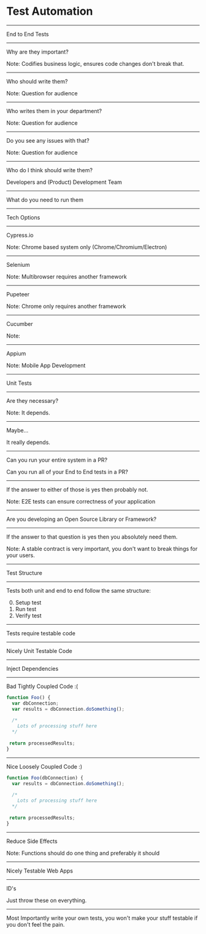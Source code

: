 # Test Automation

---

End to End Tests

---

Why are they important?

Note: Codifies business logic, ensures code changes don't break that.

---

Who should write them?

Note: Question for audience

---

Who writes them in your department?

Note: Question for audience

---

Do you see any issues with that?

Note: Question for audience

---

Who do I think should write them?  

Developers and (Product) Development Team

---

What do you need to run them

---

Tech Options

---

Cypress.io

Note: Chrome based system only (Chrome/Chromium/Electron)

------

Selenium

Note: Multibrowser requires another framework

------

Pupeteer

Note: Chrome only requires another framework

------

Cucumber

Note: 

------

Appium

Note: Mobile App Development

---

Unit Tests

---

Are they necessary?

Note: It depends. 

------

Maybe...  

It really depends. 


------

Can you run your entire system in a PR?  

Can you run all of your End to End tests in a PR?

------

If the answer to either of those is yes then probably not. 

Note: E2E tests can ensure correctness of your application

------

Are you developing an Open Source Library or Framework?

------

If the answer to that question is yes then you absolutely need them. 

Note: A stable contract is very important, you don't want to break things for your users.

---

Test Structure

------

Tests both unit and end to end follow the same structure: 

0. Setup test
0. Run test
0. Verify test

---

Tests require testable code

------

Nicely Unit Testable Code

-------

Inject Dependencies

------

Bad Tightly Coupled Code :(

```js
function Foo() { 
  var dbConnection;
  var results = dbConnection.doSomething();
  
  /*
    Lots of processing stuff here
  */
 
 return processedResults;
}

```

------

Nice Loosely Coupled Code :)

```js
function Foo(dbConnection) { 
  var results = dbConnection.doSomething();
  
  /*
    Lots of processing stuff here
  */
 
 return processedResults;
}

```
------

Reduce Side Effects

Note: Functions should do one thing and preferably it should 

---

Nicely Testable Web Apps

------

ID's

Just throw these on everything.

---

Most Importantly write your own tests, you won't make your stuff testable if you don't feel the pain.
